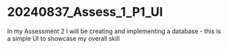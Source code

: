 # 20240837_Assess_1_P1_UI
In my Assessment 2 I will be creating and implementing a database - this is a simple UI to showcase my overall skill
